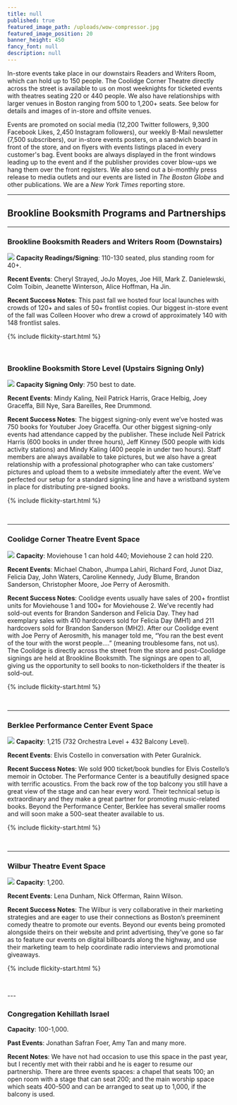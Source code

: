 ```yaml
---
title: null
published: true
featured_image_path: /uploads/wow-compressor.jpg
featured_image_position: 20
banner_height: 450
fancy_font: null
description: null
---
```


In-store events take place in our downstairs Readers and Writers Room, which can hold up to 150 people. The Coolidge Corner Theatre directly across the street is available to us on most weeknights for ticketed events with theatres seating 220 or 440 people. We also have relationships with larger venues in Boston ranging from 500 to 1,200+ seats. See below for details and images of in-store and offsite venues.

Events are promoted on social media (12,200 Twitter followers, 9,300 Facebook Likes, 2,450 Instagram followers), our weekly B-Mail newsletter (7,500 subscribers), our in-store events posters, on a sandwich board in front of the store, and on flyers with events listings placed in every customer's bag. Event books are always displayed in the front windows leading up to the event and if the publisher provides cover blow-ups we hang them over the front registers. We also send out a bi-monthly press release to media outlets and our events are listed in *The Boston Globe* and other publications. We are a *New York Times* reporting store.

---

## Brookline Booksmith Programs and Partnerships

---

### Brookline Booksmith Readers and Writers Room (Downstairs)

![](http://images.brooklinebooksmith.com/event-venues/Brookline-Booksmith-Downstairs/bb-downstairs-4-compressor.jpg) **Capacity Readings/Signing**: 110-130 seated, plus standing room for 40+.

**Recent Events**: Cheryl Strayed, JoJo Moyes, Joe Hill, Mark Z. Danielewski, Colm Toibin, Jeanette Winterson, Alice Hoffman, Ha Jin.

**Recent Success Notes**: This past fall we hosted four local launches with crowds of 120+ and sales of 50+ frontlist copies. Our biggest in-store event of the fall was Colleen Hoover who drew a crowd of approximately 140 with 148 frontlist sales.


{% include flickity-start.html %}

<img src="http://images.brooklinebooksmith.com/event-venues/Brookline-Booksmith-Downstairs/bb-downstairs-2-compressor.jpg" alt="">
<img src="http://images.brooklinebooksmith.com/event-venues/Brookline-Booksmith-Downstairs/bb-downstairs-3-compressor.jpg" alt="">
<img src="http://images.brooklinebooksmith.com/event-venues/Brookline-Booksmith-Downstairs/bb-downstairs-5-compressor.jpg" alt="">
<img src="http://images.brooklinebooksmith.com/event-venues/Brookline-Booksmith-Downstairs/bb-downstairs-6-compressor.jpg" alt="">
<img src="http://images.brooklinebooksmith.com/event-venues/Brookline-Booksmith-Downstairs/bb-downstairs-7-compressor.jpg" alt="">
<img src="http://images.brooklinebooksmith.com/event-venues/Brookline-Booksmith-Downstairs/bb-downstairs-8-compressor.jpg" alt="">
<img src="http://images.brooklinebooksmith.com/event-venues/Brookline-Booksmith-Downstairs/bb-downstairs-1-compressor.jpg" alt="">


</div>



### Brookline Booksmith Store Level (Upstairs Signing Only)

![](http://images.brooklinebooksmith.com/event-venues/Brookline-Booksmith-Upstairs/BB-Upstairs-1-compressor.jpg) **Capacity Signing Only**: 750 best to date.

**Recent Events**: Mindy Kaling, Neil Patrick Harris, Grace Helbig, Joey Graceffa, Bill Nye, Sara Bareilles, Ree Drummond.

**Recent Success Notes**: The biggest signing-only event we’ve hosted was 750 books for Youtuber Joey Graceffa. Our other biggest signing-only events had attendance capped by the publisher. These include Neil Patrick Harris (600 books in under three hours), Jeff Kinney (500 people with kids activity stations) and Mindy Kaling (400 people in under two hours). Staff members are always available to take pictures, but we also have a great relationship with a professional photographer who can take customers’ pictures and upload them to a website immediately after the event. We’ve perfected our setup for a standard signing line and have a wristband system in place for distributing pre-signed books.



{% include flickity-start.html %}

<img src="http://images.brooklinebooksmith.com/event-venues/Brookline-Booksmith-Upstairs/BB-upstairs-2-compressor.jpg" alt=""><img src="http://images.brooklinebooksmith.com/event-venues/Brookline-Booksmith-Upstairs/BB-UPstairs-3-compressor.jpg" alt=""> <img src="http://images.brooklinebooksmith.com/event-venues/Brookline-Booksmith-Upstairs/bb-Upstairs-4-compressor.jpg" alt=""> <img src="http://images.brooklinebooksmith.com/event-venues/Brookline-Booksmith-Upstairs/BB-Upstairs-5-compressor.jpg" alt=""> <img src="http://images.brooklinebooksmith.com/event-venues/Brookline-Booksmith-Upstairs/BB-Upstairs-6-compressor.jpg" alt=""> <img src="http://images.brooklinebooksmith.com/event-venues/Brookline-Booksmith-Upstairs/BB-Upstairs-7-compressor.jpg" alt=""> <img src="http://images.brooklinebooksmith.com/event-venues/Brookline-Booksmith-Upstairs/bb-Upstairs-8-compressor.jpg" alt=""></div>

---

### Coolidge Corner Theatre Event Space

![](http://images.brooklinebooksmith.com/event-venues/Coolidge-Corner-Theatre/Coolidge-Corner-Theatre-1-compressor.jpg) **Capacity**: Moviehouse 1 can hold 440; Moviehouse 2 can hold 220.

**Recent Events**: Michael Chabon, Jhumpa Lahiri, Richard Ford, Junot Diaz, Felicia Day, John Waters, Caroline Kennedy, Judy Blume, Brandon Sanderson, Christopher Moore, Joe Perry of Aerosmith.

**Recent Success Notes**: Coolidge events usually have sales of 200+ frontlist units for Moviehouse 1 and 100+ for Moviehouse 2. We’ve recently had sold-out events for Brandon Sanderson and Felicia Day. They had exemplary sales with 410 hardcovers sold for Felicia Day (MH1) and 211 hardcovers sold for Brandon Sanderson (MH2). After our Coolidge event with Joe Perry of Aerosmith, his manager told me, “You ran the best event of the tour with the worst people….” (meaning troublesome fans, not us). The Coolidge is directly across the street from the store and post-Coolidge signings are held at Brookline Booksmith. The signings are open to all, giving us the opportunity to sell books to non-ticketholders if the theater is sold-out.


{% include flickity-start.html %}

<img src="http://images.brooklinebooksmith.com/event-venues/Coolidge-Corner-Theatre/Coolidge-Corner-Theatre-2-compressor.jpg" alt=""> <img src="http://images.brooklinebooksmith.com/event-venues/Coolidge-Corner-Theatre/Coolidge-Corner-Theatre-3-compressor.jpg" alt=""> <img src="http://images.brooklinebooksmith.com/event-venues/Coolidge-Corner-Theatre/Coolidge-Corner-Theatre-4-compressor.jpg" alt=""> <img src="http://images.brooklinebooksmith.com/event-venues/Coolidge-Corner-Theatre/Coolidge-Corner-Theatre-5-compressor.jpg" alt=""> <img src="http://images.brooklinebooksmith.com/event-venues/Coolidge-Corner-Theatre/Coolidge-Corner-Theatre-6-compressor.jpg" alt="">
</div>

---

### Berklee Performance Center Event Space

![](http://images.brooklinebooksmith.com/event-venues/Berklee/Berklee-1-compressor.jpg) **Capacity**: 1,215 (732 Orchestra Level + 432 Balcony Level).

**Recent Events**: Elvis Costello in conversation with Peter Guralnick.

**Recent Success Notes**: We sold 900 ticket/book bundles for Elvis Costello’s memoir in October. The Performance Center is a beautifully designed space with terrific acoustics. From the back row of the top balcony you still have a great view of the stage and can hear every word. Their technical setup is extraordinary and they make a great partner for promoting music-related books. Beyond the Performance Center, Berklee has several smaller rooms and will soon make a 500-seat theater available to us.


{% include flickity-start.html %}

<img src="http://images.brooklinebooksmith.com/event-venues/Berklee/Berklee-2-compressor.jpg" alt=""> <img src="http://images.brooklinebooksmith.com/event-venues/Berklee/Berklee-3-compressor.jpg" alt=""> <img src="http://images.brooklinebooksmith.com/event-venues/Berklee/berklee-4-compressor.jpg" alt=""> <img src="http://images.brooklinebooksmith.com/event-venues/Berklee/berklee-8-compressor.jpg" alt=""> <img src="http://images.brooklinebooksmith.com/event-venues/Berklee/berklee-7-compressor.jpg" alt=""> <img src="http://images.brooklinebooksmith.com/event-venues/Berklee/berklee-5-compressor.jpg" alt=""> <img src="http://images.brooklinebooksmith.com/event-venues/Berklee/berklee-6-compressor.jpg" alt="">

</div>

---

### Wilbur Theatre Event Space

![](http://images.brooklinebooksmith.com/event-venues/Wilbur-Theater/Wilbur-1-compressor.jpg) **Capacity**: 1,200.

**Recent Events**: Lena Dunham, Nick Offerman, Rainn Wilson.

**Recent Success Notes**: The Wilbur is very collaborative in their marketing strategies and are eager to use their connections as Boston’s preeminent comedy theatre to promote our events. Beyond our events being promoted alongside theirs on their website and print advertising, they’ve gone so far as to feature our events on digital billboards along the highway, and use their marketing team to help coordinate radio interviews and promotional giveaways.

{% include flickity-start.html %}

<img src="http://images.brooklinebooksmith.com/event-venues/Wilbur-Theater/wilbur-3-compressor.jpg" alt=""> <img src="http://images.brooklinebooksmith.com/event-venues/Wilbur-Theater/wilbur-4-compressor.jpg" alt=""> <img src="http://images.brooklinebooksmith.com/event-venues/Wilbur-Theater/Wilbur-2-compressor.jpg" alt="">
</div>
---

### Congregation Kehillath Israel

**Capacity**: 100-1,000.

**Past Events**: Jonathan Safran Foer, Amy Tan and many more.

**Recent Notes**: We have not had occasion to use this space in the past year, but I recently met with their rabbi and he is eager to resume our partnership. There are three events spaces: a chapel that seats 100; an open room with a stage that can seat 200; and the main worship space which seats 400-500 and can be arranged to seat up to 1,000, if the balcony is used.
